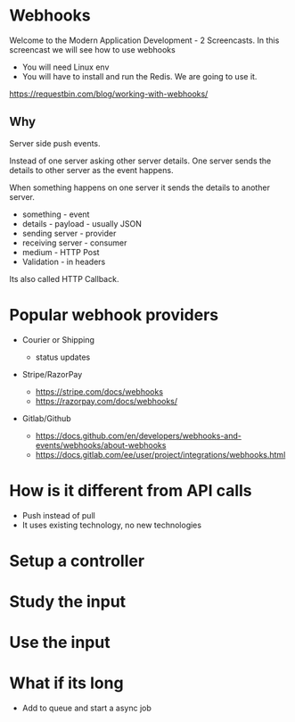 # Webhooks

Welcome to the Modern Application Development - 2 Screencasts. In this screencast we will see how to use webhooks

- You will need Linux env
- You will have to install and run the Redis. We are going to use it. 

https://requestbin.com/blog/working-with-webhooks/

## Why
Server side push events.

Instead of one server asking other server details. One server sends the details to other server as the event happens.

When something happens on one server it sends the details to another server.

- something - event
- details - payload - usually JSON
- sending server - provider
- receiving server - consumer
- medium - HTTP Post
- Validation - in headers

Its also called HTTP Callback.

# Popular webhook providers
- Courier or Shipping
    - status updates

- Stripe/RazorPay
    - https://stripe.com/docs/webhooks
    - https://razorpay.com/docs/webhooks/
- Gitlab/Github
     - https://docs.github.com/en/developers/webhooks-and-events/webhooks/about-webhooks
     - https://docs.gitlab.com/ee/user/project/integrations/webhooks.html


# How is it different from API calls
- Push instead of pull
- It uses existing technology, no new technologies

# Setup a controller

# Study the input

# Use the input

# What if its long
- Add to queue and start a async job